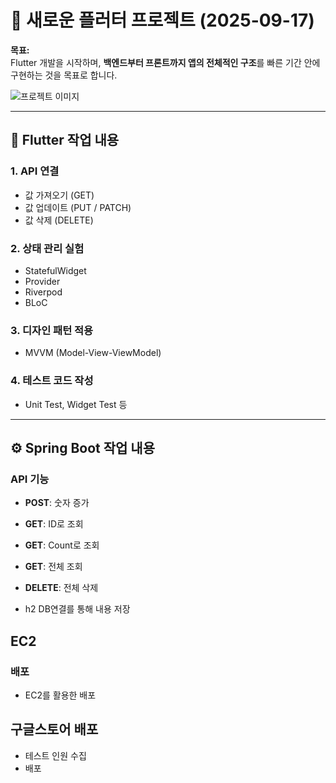 # 🚀 새로운 플러터 프로젝트 (2025-09-17)

**목표:**  
Flutter 개발을 시작하며, **백엔드부터 프론트까지 앱의 전체적인 구조**를 빠른 기간 안에 구현하는 것을 목표로 합니다.

![프로젝트 이미지](https://github.com/user-attachments/assets/cb583379-f9d5-4c40-8fe4-598215e69cff)

---

## 🌟 Flutter 작업 내용

### 1. API 연결
- 값 가져오기 (GET)
- 값 업데이트 (PUT / PATCH)
- 값 삭제 (DELETE)

### 2. 상태 관리 실험
- StatefulWidget
- Provider
- Riverpod
- BLoC

### 3. 디자인 패턴 적용
- MVVM (Model-View-ViewModel)

### 4. 테스트 코드 작성
- Unit Test, Widget Test 등

---

## ⚙️ Spring Boot 작업 내용

### API 기능
- **POST**: 숫자 증가
- **GET**: ID로 조회
- **GET**: Count로 조회
- **GET**: 전체 조회
- **DELETE**: 전체 삭제

- h2 DB연결를 통해 내용 저장

## EC2
### 배포
- EC2를 활용한 배포

## 구글스토어 배포
- 테스트 인원 수집
- 배포
